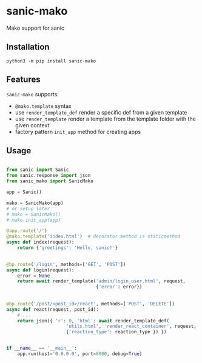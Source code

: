 # sanic-mako
Mako support for sanic

## Installation

`python3 -m pip install sanic-mako`

## Features

`sanic-mako` supports:

- `@mako.template` syntax
- use `render_template_def` render a specific def from a given template
- use `render_template` render a template from the template folder with the given context
- factory pattern `init_app` method for creating apps

## Usage

```python

from sanic import Sanic
from sanic.response import json 
from sanic_mako import SanicMako

app = Sanic()

mako = SanicMako(app)
# or setup later
# mako = SanicMako()
# mako.init_app(app)

@app.route('/')
@mako.template('index.html')  # decorator method is staticmethod
async def index(request):
    return {'greetings': 'Hello, sanic!'}
    

@bp.route('/login', methods=['GET', 'POST'])
async def login(request):
    error = None
    return await render_template('admin/login_user.html', request,
                                 {'error': error})
                                 
                                 
@bp.route('/post/<post_id>/react', methods=['POST', 'DELETE'])
async def react(request, post_id):
    # ...
    return json({ 'r': 0, 'html': await render_template_def(
                      'utils.html', 'render_react_container', request,
                      {'reaction_type': reaction_type }) })


if __name__ == '__main__':
    app.run(host='0.0.0.0', port=8000, debug=True)
```
